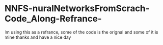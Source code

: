 # NNFS-nuralNetworksFromScrach-Code_Along-Refrance-
Im using this as a refrance, some of the code is the orignal and some of it is mine
thanks and have a nice day
